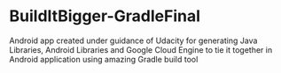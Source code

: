 # BuildItBigger-GradleFinal
Android app created under guidance of Udacity for generating Java Libraries, Android Libraries and Google Cloud Engine to tie it together in Android application using amazing Gradle build tool
